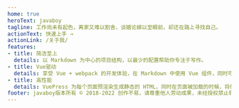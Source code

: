 ```yaml
---
home: true
heroText: javaboy
tagline: 工作尚未有起色，离家又难以割舍，谈婚论嫁以至眼前，却还在路上寻找自己。
actionText: 快速上手 →
actionLink: /关于我/
features:
- title: 简洁至上
  details: 以 Markdown 为中心的项目结构，以最少的配置帮助你专注于写作。
- title: Vue驱动
  details: 享受 Vue + webpack 的开发体验，在 Markdown 中使用 Vue 组件，同时可以使用 Vue 来开发自定义主题。
- title: 高性能
  details: VuePress 为每个页面预渲染生成静态的 HTML，同时在页面被加载的时候，将作为 SPA 运行。
footer: javaboy版本所有 © 2018-2022 创作不易，请尊重他人劳动成果，未经授权禁止转载!
---
```

